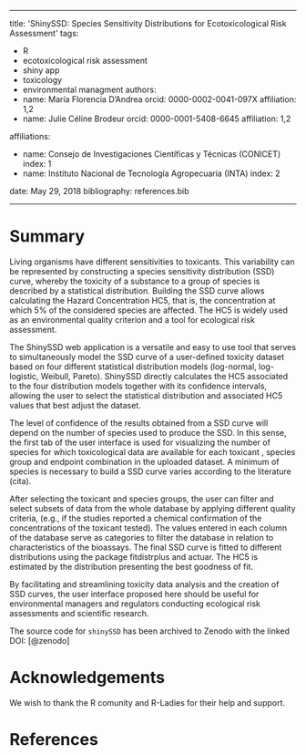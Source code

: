 
---
title: 'ShinySSD: Species Sensitivity Distributions for Ecotoxicological Risk Assessment'
tags:
  - R
  - ecotoxicological risk assessment
  - shiny app
  - toxicology
  - environmental managment
authors:
  - name: María Florencia D’Andrea
    orcid: 0000-0002-0041-097X
    affiliation: 1,2
  - name: Julie Céline Brodeur
    orcid: 0000-0001-5408-6645
    affiliation: 1,2

affiliations:
 - name: Consejo de Investigaciones Científicas y Técnicas (CONICET)
   index: 1
 - name: Instituto Nacional de Tecnología Agropecuaria (INTA)
   index: 2

date: May 29, 2018
bibliography: references.bib

---

# Summary

Living organisms have different sensitivities to toxicants. This variability can be represented by constructing a species sensitivity distribution (SSD) curve, whereby the toxicity of a substance to a group of species is described by a statistical distribution. Building the SSD curve allows calculating the Hazard Concentration HC5, that is, the concentration at which 5% of the considered species are affected. The HC5 is widely used as an environmental quality criterion and a tool for ecological risk assessment.

The ShinySSD web application is a versatile and easy to use tool that serves to simultaneously model the SSD curve of a user-defined toxicity dataset based on four different statistical distribution models (log-normal, log-logistic, Weibull, Pareto).  ShinySSD directly calculates  the HC5 associated to the four distribution models together with its confidence intervals, allowing the user to select the statistical distribution and associated HC5 values that best adjust the dataset. 

The level of confidence of the results obtained from a SSD curve will depend on the number of species used to produce the SSD. In this sense, the first tab of the user interface is used for visualizing the number of species for which toxicological data are available for each toxicant , species group and endpoint combination in the uploaded dataset. A minimum of species is necessary to build a SSD curve varies according to the literature (cita).

After selecting the toxicant and species groups, the user can filter and select subsets of data from the whole database by applying different quality criteria, (e.g., if the studies reported a chemical confirmation of the concentrations of the toxicant tested). The values entered in each column of the database serve as categories to filter the database in relation to characteristics of the bioassays. The final SSD curve is fitted to different distributions using the package fitdistrplus and actuar. The HC5 is estimated by the distribution presenting the best goodness of fit.

By facilitating and streamlining toxicity data analysis and the creation of SSD curves, the user interface proposed here should be useful for environmental managers and regulators conducting ecological risk assessments and scientific research.


The source code for ``shinySSD`` has been archived to Zenodo with the linked DOI: [@zenodo]

# Acknowledgements

We wish to thank the R comunity and R-Ladies for their help and support.
 
# References








